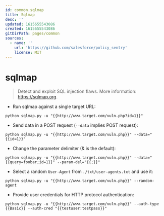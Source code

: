 ```yaml
---
id: common.sqlmap
title: Sqlmap
desc: ''
updated: 1615655543086
created: 1615655543086
gitDirPath: pages/common
sources:
  - name: ''
    url: 'https://github.com/salesforce/policy_sentry'
    license: MIT
---
```

# sqlmap

> Detect and exploit SQL injection flaws.
> More information: <https://sqlmap.org>.

- Run sqlmap against a single target URL:

`python sqlmap.py -u "{{http://www.target.com/vuln.php?id=1}}"`

- Send data in a POST request (`--data` implies POST request):

`python sqlmap.py -u "{{http://www.target.com/vuln.php}}" --data="{{id=1}}"`

- Change the parameter delimiter (& is the default):

`python sqlmap.py -u "{{http://www.target.com/vuln.php}}" --data="{{query=foobar;id=1}}" --param-del="{{;}}"`

- Select a random `User-Agent` from `./txt/user-agents.txt` and use it:

`python sqlmap.py -u "{{http://www.target.com/vuln.php}}" --random-agent`

- Provide user credentials for HTTP protocol authentication:

`python sqlmap.py -u "{{http://www.target.com/vuln.php}}" --auth-type {{Basic}} --auth-cred "{{testuser:testpass}}"`

